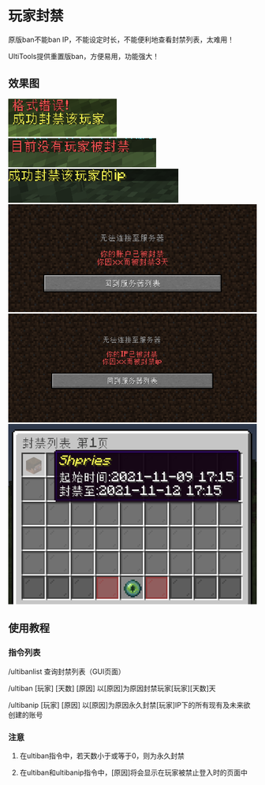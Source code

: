 # 玩家封禁

原版ban不能ban IP，不能设定时长，不能便利地查看封禁列表，太难用！

UltiTools提供重置版ban，方便易用，功能强大！

## 效果图

![](/assets/成功封禁.png)![](/assets/没有玩家被封.png)![](/assets/成功封禁ip.png)![](/assets/账号被封禁.png)![](/assets/ip被封禁.png)![](/assets/封禁列表.png)

## 使用教程

### 指令列表

/ultibanlist 查询封禁列表（GUI页面）

/ultiban \[玩家\] \[天数\] \[原因\] 以\[原因\]为原因封禁玩家\[玩家\]\[天数\]天

/ultibanip \[玩家\] \[原因\] 以\[原因\]为原因永久封禁\[玩家\]IP下的所有现有及未来欲创建的账号 

### 注意

1. 在ultiban指令中，若天数小于或等于0，则为永久封禁

2. 在ultiban和ultibanip指令中，\[原因\]将会显示在玩家被禁止登入时的页面中



